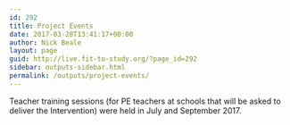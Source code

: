 ```yaml
---
id: 292
title: Project Events
date: 2017-03-28T13:41:17+00:00
author: Nick Beale
layout: page
guid: http://live.fit-to-study.org/?page_id=292
sidebar: outputs-sidebar.html
permalink: /outputs/project-events/
---
```

Teacher training sessions (for PE teachers at schools that will be asked to deliver the Intervention) were held in July and September 2017.

&nbsp;

&nbsp;